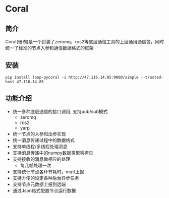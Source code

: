 # Coral

## 简介

Coral(珊瑚)是一个封装了zeromq、ros2等底层通信工具的上层通用通信包，同时统一了标准的节点入参和通信数据格式的框架


## 安装
```
pip install loop-pycoral -i http://47.116.14.85:9000/simple --trusted-host 47.116.14.85
```


## 功能介绍

- 统一多种底层通信的接口调用, 支持pub/sub模式
    - zeromq
    - ros2
    - yarp
- 统一节点的入参和出参实现
- 统一消息传递过程中的数据格式
- 支持单线程/多线程处理消息
- 支持消息传递中的numpy数据类型零拷贝
- 支持接收的消息做相应的处理
    - 每几帧处理一次
- 支持统计节点各环节耗时，mqtt上报
- 支持方便的设定各种后台异步任务
- 支持节点元数据上报到远端
- 通过Json格式配置节点运行数据

